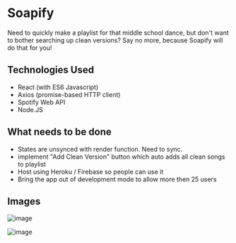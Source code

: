 # Soapify

Need to quickly make a playlist for that middle school dance, but don't want to bother searching up clean versions? Say no more, because Soapify will do that for you! 

## Technologies Used
* React (with ES6 Javascript)
* Axios (promise-based HTTP client)
* Spotify Web API
* Node.JS

## What needs to be done
* States are unsynced with render function. Need to sync.
* implement "Add Clean Version" button which auto adds all clean songs to playlist
* Host using Heroku / Firebase so people can use it
* Bring the app out of development mode to allow more then 25 users

## Images
![image](https://user-images.githubusercontent.com/5387769/170523265-0e4aa3ad-abbe-4029-8c4f-35a687ccbd64.png)

![image](https://user-images.githubusercontent.com/5387769/170523350-c940f164-4c99-4eba-8149-8eb332f577c0.png)


